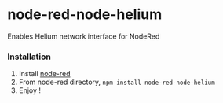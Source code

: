 # node-red-node-helium
Enables Helium network interface for NodeRed

### Installation
1. Install [node-red](https://github.com/node-red/node-red)
2. From node-red directory, `npm install node-red-node-helium`
3. Enjoy !




